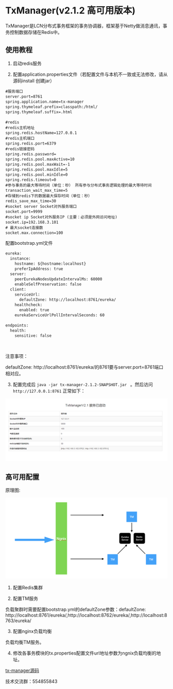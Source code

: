 # TxManager(v2.1.2 高可用版本)
TxManager是LCN分布式事务框架的事务协调器，框架基于Netty做消息通讯，事务控制数据存储在Redis中。

## 使用教程
1. 启动redis服务


2. 配置application.properties文件（若配置文件与本机不一致或无法修改，请从源码install 创建jar）
```
#服务端口
server.port=8761
spring.application.name=tx-manager
spring.thymeleaf.prefix=classpath:/html/
spring.thymeleaf.suffix=.html

#redis
#redis主机地址
spring.redis.hostName=127.0.0.1
#redis主机端口
spring.redis.port=6379
#redis链接密码
spring.redis.password=
spring.redis.pool.maxActive=10
spring.redis.pool.maxWait=-1
spring.redis.pool.maxIdle=5
spring.redis.pool.minIdle=0
spring.redis.timeout=0
#参与事务的最大等待时间（单位：秒） 所有参与分布式事务逻辑处理的最大等待时间
transaction_wait_max_time=5
#存储到redis下的数据最大保存时间（单位：秒）
redis_save_max_time=30
#socket server Socket对外服务端口
socket.port=9999
#socket ip Socket对外服务IP (主要：必须是外网访问地址)
socket.ip=192.168.3.101
# 最大socket连接数
socket.max.connection=100

```

配置bootstrap.yml文件

```  
eureka:
  instance:
    hostname: ${hostname:localhost}
    preferIpAddress: true
  server:
    peerEurekaNodesUpdateIntervalMs: 60000
    enableSelfPreservation: false
  client:
    serviceUrl:
      defaultZone: http://localhost:8761/eureka/
    healthcheck:
      enabled: true
    eurekaServiceUrlPollIntervalSeconds: 60

endpoints:
  health:
    sensitive: false



```  

注意事项：

defaultZone: http://localhost:8761/eureka/的8761要与server.port=8761端口相对应。

3. 配置完成后 `java -jar tx-manager-2.1.2-SNAPSHOT.jar ` 。然后访问`http://127.0.0.1:8761` 正常如下：

![ ](readme/tm2.1.2.png)


## 高可用配置

原理图:

![ ](readme/district.png)

1. 配置Redis集群

2. 配置TM服务

  负载聚群时需要配置bootstrap.yml的defaultZone参数：defaultZone: http://localhost:8761/eureka/,http://localhost:8762/eureka/,http://localhost:8763/eureka/

3. 配置nginx负载均衡

负载均衡TM服务。

4. 修改各事务模块的tx.properties配置文件url地址参数为ngnix负载均衡的地址。

[tx-manager源码](https://github.com/1991wangliang/tx-lcn/tree/master/tx-manager) 


技术交流群：554855843
